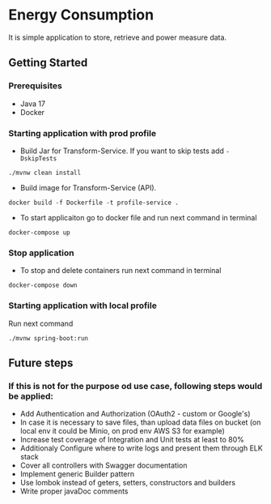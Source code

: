# Energy Consumption
It is simple application to store, retrieve and power measure data.

## Getting Started
### Prerequisites
* Java 17
* Docker

### Starting application with prod profile

* Build Jar for Transform-Service. If you want to skip tests add `-DskipTests`
```
./mvnw clean install
```
* Build image for Transform-Service (API). 
```
docker build -f Dockerfile -t profile-service .
```

* To start applicaiton go to docker file and run next command in terminal
```
docker-compose up
```

### Stop application
* To stop and delete containers run next command in terminal
```
docker-compose down
```

### Starting application with local profile
Run next command
```
./mvnw spring-boot:run
```

## Future steps
### If this is not for the purpose od use case, following steps would be applied:
- Add Authentication and Authorization (OAuth2 - custom or Google's)
- In case it is necessary to save files, than upload data files on bucket (on local env it could be Minio, on prod env AWS S3 for example)
- Increase test coverage of Integration and Unit tests at least to 80%
- Additionaly Configure where to write logs and present them through ELK stack
- Cover all controllers with Swagger documentation
- Implement generic Builder pattern
- Use lombok instead of geters, setters, constructors and builders
- Write proper javaDoc comments

